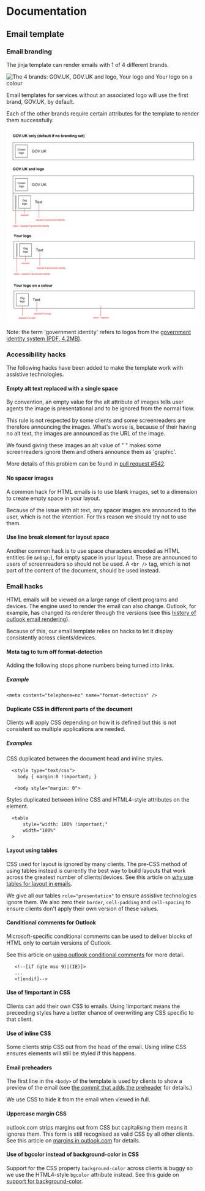 # Documentation

## Email template

### Email branding

The jinja template can render emails with 1 of 4 different brands. 

![The 4 brands: GOV.UK, GOV.UK and logo, Your logo and Your logo on a
colour](./images/email-branding-types.png)

Email templates for services without an associated logo will use the first brand, GOV.UK, by default.

Each of the other brands require certain attributes for the template to render them successfully.

![](./images/email-template-branding-modes.svg)

Note: the term 'government identity' refers to logos from the [government identity system (PDF, 4.2MB)](https://assets.publishing.service.gov.uk/government/uploads/system/uploads/attachment_data/file/362346/hmg_identity_system_guidelines_2012.pdf).

### Accessibility hacks

The following hacks have been added to make the template work with assistive technologies.

#### Empty alt text replaced with a single space

By convention, an empty value for the alt attribute of images tells user agents the image is
presentational and to be ignored from the normal flow.

This rule is not respected by some clients and some screenreaders are therefore announcing the
images. What's worse is, because of their having no alt text, the images are announced as the URL of
the image.

We found giving these images an alt value of " " makes some screenreaders ignore them and others
announce them as 'graphic'.

More details of this problem can be found in [pull request #542](https://github.com/alphagov/notifications-utils/pull/542).

#### No spacer images

A common hack for HTML emails is to use blank images, set to a dimension to create empty space in
your layout.

Because of the issue with alt text, any spacer images are announced to the user, which is not the
intention. For this reason we should try not to use them.

#### Use line break element for layout space

Another common hack is to use space characters encoded as HTML entities (ie `&nbsp;`), for empty
space in your layout. These are announced to users of screenreaders so should not be used. A
`<br />` tag, which is not part of the content of the document, should be used instead.

### Email hacks

HTML emails will be viewed on a large range of client programs and devices. The engine used to render the email can also change. Outlook, for example, has changed its renderer through the versions (see this [history of outlook email rendering](https://www.howto-outlook.com/faq/wordhtml.htm)).

Because of this, our email template relies on hacks to let it display consistently across clients/devices.

#### Meta tag to turn off format-detection

Adding the following stops phone numbers being turned into links.

##### Example

`<meta content="telephone=no" name="format-detection" />`

#### Duplicate CSS in different parts of the document

Clients will apply CSS depending on how it is defined but this is not consistent so multiple applications are needed.

##### Examples

CSS duplicated between the document head and inline styles.

```
  <style type="text/css">
    body { margin:0 !important; }
```

```
   <body style="margin: 0">
```

Styles duplicated between inline CSS and HTML4-style attributes on the element.

```
  <table
      style="width: 100% !important;"
      width="100%"
  >
```

#### Layout using tables

CSS used for layout is ignored by many clients. The pre-CSS method of using tables instead is currently the best way to build layouts that work across the greatest number of clients/devices. See this article on [why use tables for layout in emails](https://litmus.com/blog/the-tyranny-of-tables-why-web-and-email-design-are-so-different).

We give all our tables `role="presentation"` to ensure assistive technologies ignore them. We also zero their `border`, `cell-padding` and `cell-spacing` to ensure clients don't apply their own version of these values.

#### Conditional comments for Outlook

Microsoft-specific conditional comments can be used to deliver blocks of HTML only to certain versions of Outlook.

See this article on [using outlook conditional comments](https://templates.mailchimp.com/development/css/outlook-conditional-css/) for more detail.

```
   <!--[if (gte mso 9)|(IE)]>
   ...
   <![endif]-->
```

#### Use of !important in CSS

Clients can add their own CSS to emails. Using !important means the preceeding styles have a better chance of overwriting any CSS specific to that client.

#### Use of inline CSS

Some clients strip CSS out from the head of the email. Using inline CSS ensures elements will still be styled if this happens.

#### Email preheaders

The first line in the `<body>` of the template is used by clients to show a preview of the email (see [the commit that adds the preheader](https://github.com/alphagov/notifications-utils/commit/368b55eb509035e116291ac6346f658bc4b089fc) for details.)

We use CSS to hide it from the email when viewed in full.

#### Uppercase margin CSS

outlook.com strips margins out from CSS but capitalising them means it ignores them. This form is still recognised as valid CSS by all other clients. See this article on [margins in outlook.com](https://www.emailonacid.com/blog/article/email-development/outlook-com-does-support-margins/) for details.

#### Use of bgcolor instead of background-color in CSS

Support for the CSS property `background-color` across clients is buggy so we use the HTML4-style
`bgcolor` attribute instead. See this guide on [support for
background-color](https://www.campaignmonitor.com/css/color-background/background-color/).

